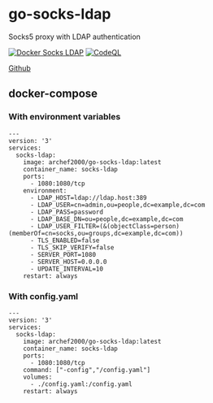 # go-socks-ldap
Socks5 proxy with LDAP authentication

[![Docker Socks LDAP](https://github.com/Archef2000/go-socks-ldap/actions/workflows/main.yml/badge.svg)](https://github.com/Archef2000/go-socks-ldap/actions/workflows/main.yml)
[![CodeQL](https://github.com/archef2000/go-socks-ldap/actions/workflows/github-code-scanning/codeql/badge.svg)](https://github.com/archef2000/go-socks-ldap/actions/workflows/github-code-scanning/codeql)

<a href="https://github.com/Archef2000/go-socks-ldap/">Github</a>

<h2>docker-compose</h2>
<h3>With environment variables</h3>
<pre><code class="language-yaml">---
version: '3'
services:
  socks-ldap:
    image: archef2000/go-socks-ldap:latest
    container_name: socks-ldap
    ports:
      - 1080:1080/tcp
    environment:
      - LDAP_HOST=ldap://ldap.host:389
      - LDAP_USER=cn=admin,ou=people,dc=example,dc=com
      - LDAP_PASS=password
      - LDAP_BASE_DN=ou=people,dc=example,dc=com
      - LDAP_USER_FILTER=(&(objectClass=person)(memberOf=cn=socks,ou=groups,dc=example,dc=com))
      - TLS_ENABLED=false
      - TLS_SKIP_VERIFY=false
      - SERVER_PORT=1080
      - SERVER_HOST=0.0.0.0
      - UPDATE_INTERVAL=10
    restart: always
</code></pre>
<h3>With config.yaml</h3>
<pre><code class="language-yaml">---
version: '3'
services:
  socks-ldap:
    image: archef2000/go-socks-ldap:latest
    container_name: socks-ldap
    ports:
      - 1080:1080/tcp
    command: ["-config","/config.yaml"]
    volumes:
      - ./config.yaml:/config.yaml
    restart: always
</code></pre>
